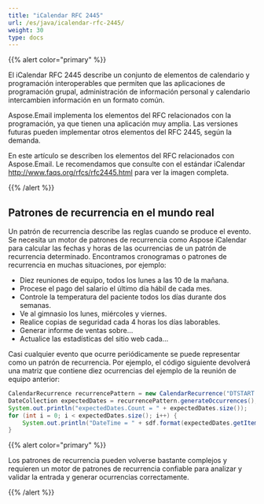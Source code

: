 ```yaml
---
title: "iCalendar RFC 2445"
url: /es/java/icalendar-rfc-2445/
weight: 30
type: docs
---
```



{{% alert color="primary" %}}

El iCalendar RFC 2445 describe un conjunto de elementos de calendario y programación interoperables que permiten que las aplicaciones de programación grupal, administración de información personal y calendario intercambien información en un formato común.

Aspose.Email implementa los elementos del RFC relacionados con la programación, ya que tienen una aplicación muy amplia. Las versiones futuras pueden implementar otros elementos del RFC 2445, según la demanda.

En este artículo se describen los elementos del RFC relacionados con Aspose.Email. Le recomendamos que consulte con el estándar iCalendar <http://www.faqs.org/rfcs/rfc2445.html> para ver la imagen completa.

{{% /alert %}}
## **Patrones de recurrencia en el mundo real**
Un patrón de recurrencia describe las reglas cuando se produce el evento. Se necesita un motor de patrones de recurrencia como Aspose iCalendar para calcular las fechas y horas de las ocurrencias de un patrón de recurrencia determinado.
Encontramos cronogramas o patrones de recurrencia en muchas situaciones, por ejemplo:

- Diez reuniones de equipo, todos los lunes a las 10 de la mañana.
- Procese el pago del salario el último día hábil de cada mes.
- Controle la temperatura del paciente todos los días durante dos semanas.
- Ve al gimnasio los lunes, miércoles y viernes.
- Realice copias de seguridad cada 4 horas los días laborables.
- Generar informe de ventas sobre…
- Actualice las estadísticas del sitio web cada…

Casi cualquier evento que ocurre periódicamente se puede representar como un patrón de recurrencia. Por ejemplo, el código siguiente devolverá una matriz que contiene diez ocurrencias del ejemplo de la reunión de equipo anterior:

~~~java
CalendarRecurrence recurrencePattern = new CalendarRecurrence("DTSTART:20040301T100000\nRRULE:FREQ=WEEKLY;COUNT=10;BYDAY=MO");
DateCollection expectedDates = recurrencePattern.generateOccurrences();
System.out.println("expectedDates.Count = " + expectedDates.size());
for (int i = 0; i < expectedDates.size(); i++) {
    System.out.println("DateTime = " + sdf.format(expectedDates.getItem(i)));
}
~~~

{{% alert color="primary" %}}

Los patrones de recurrencia pueden volverse bastante complejos y requieren un motor de patrones de recurrencia confiable para analizar y validar la entrada y generar ocurrencias correctamente.

{{% /alert %}}
